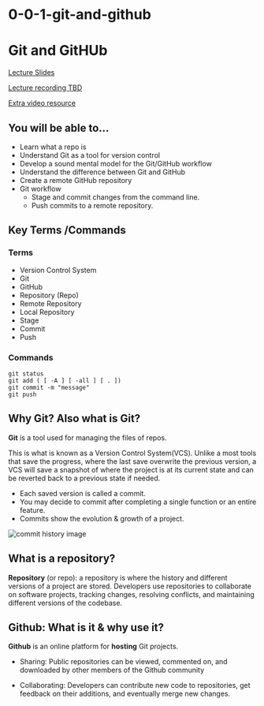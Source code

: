 # 0-0-1-git-and-github

# Git and GitHUb

[Lecture Slides](https://docs.google.com/presentation/d/1ZJZB_i15KlU1h6fO_3Up50PFv_c6juj5oRCCIhChK2o/edit?usp=sharing)

[Lecture recording TBD]()

[Extra video resource](https://youtu.be/SWYqp7iY_Tc?feature=shared)

## You will be able to…

* Learn what a repo is
* Understand Git as a tool for version control
* Develop a sound mental model for the Git/GitHub workflow
* Understand the difference between Git and GitHub
* Create a remote GitHub repository
* Git workflow
  * Stage and commit changes from the command line.
  * Push commits to a remote repository.

## Key Terms /Commands

### Terms
* Version Control System
* Git
* GitHub
* Repository (Repo)
* Remote Repository
* Local Repository
* Stage
* Commit
* Push

### Commands
```
git status
git add ( [ -A ] [ -all ] [ . ])
git commit -m "message"
git push
```

## Why Git? Also what is Git?

**Git** is a tool used for managing the files of repos.

This is what is known as a Version Control System(VCS). Unlike a most tools that save the progress, where the last save overwrite the previous version, a VCS will save a snapshot of where the project is at its current state and can be reverted back to a previous state if needed.

* Each saved version is called a commit. 
* You may decide to commit after completing a single function or an entire feature.
* Commits show the evolution & growth of a project.

![commit history image](./git-story-image.png)


## What is a repository?

**Repository** (or repo): a repository is where the history and different versions of a project are stored. Developers use repositories to collaborate on software projects, tracking changes, resolving conflicts, and maintaining different versions of the codebase. 

## Github: What is it & why use it?

**Github** is an online platform for **hosting** Git projects.
* Sharing: Public repositories can be viewed, commented on, and downloaded by other members of the Github community

* Collaborating: Developers can contribute new code to repositories, get feedback on their additions, and eventually merge new changes.
